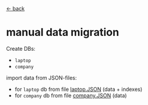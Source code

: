 [<- back](../README.md)

# manual data migration

Create DBs:

- `laptop`
- `company`

import data from JSON-files:

- for `laptop` db from file [laptop.JSON](./laptop.JSON) (data + indexes)
- for `company` db from file [company.JSON](./laptop.JSON) (data)
